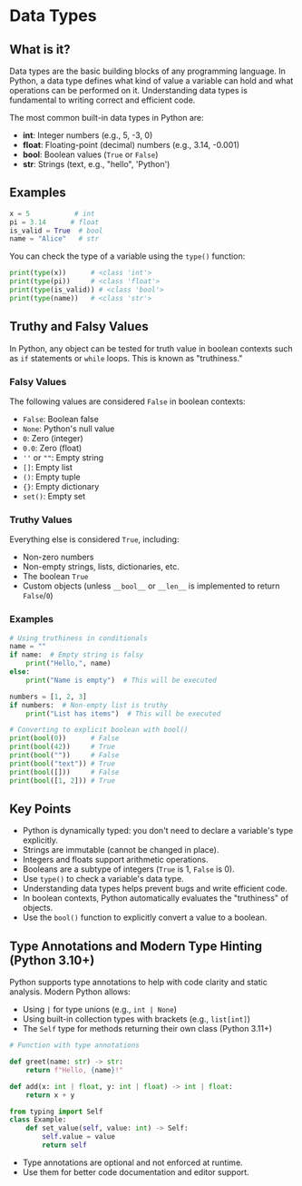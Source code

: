 # Data Types

## What is it?

Data types are the basic building blocks of any programming language. In Python, a data type defines what kind of value a variable can hold and what operations can be performed on it. Understanding data types is fundamental to writing correct and efficient code.

The most common built-in data types in Python are:
- **int**: Integer numbers (e.g., 5, -3, 0)
- **float**: Floating-point (decimal) numbers (e.g., 3.14, -0.001)
- **bool**: Boolean values (`True` or `False`)
- **str**: Strings (text, e.g., "hello", 'Python')

## Examples

```python
x = 5           # int
pi = 3.14      # float
is_valid = True  # bool
name = "Alice"   # str
```

You can check the type of a variable using the `type()` function:

```python
print(type(x))      # <class 'int'>
print(type(pi))     # <class 'float'>
print(type(is_valid)) # <class 'bool'>
print(type(name))   # <class 'str'>
```

## Truthy and Falsy Values

In Python, any object can be tested for truth value in boolean contexts such as `if` statements or `while` loops. This is known as "truthiness."

### Falsy Values

The following values are considered `False` in boolean contexts:
- `False`: Boolean false
- `None`: Python's null value
- `0`: Zero (integer)
- `0.0`: Zero (float)
- `''` or `""`: Empty string
- `[]`: Empty list
- `()`: Empty tuple
- `{}`: Empty dictionary
- `set()`: Empty set

### Truthy Values

Everything else is considered `True`, including:
- Non-zero numbers
- Non-empty strings, lists, dictionaries, etc.
- The boolean `True`
- Custom objects (unless `__bool__` or `__len__` is implemented to return `False`/`0`)

### Examples

```python
# Using truthiness in conditionals
name = ""
if name:  # Empty string is falsy
    print("Hello,", name)
else:
    print("Name is empty")  # This will be executed

numbers = [1, 2, 3]
if numbers:  # Non-empty list is truthy
    print("List has items")  # This will be executed

# Converting to explicit boolean with bool()
print(bool(0))      # False
print(bool(42))     # True
print(bool(""))     # False
print(bool("text")) # True
print(bool([]))     # False
print(bool([1, 2])) # True
```

## Key Points

- Python is dynamically typed: you don't need to declare a variable's type explicitly.
- Strings are immutable (cannot be changed in place).
- Integers and floats support arithmetic operations.
- Booleans are a subtype of integers (`True` is 1, `False` is 0).
- Use `type()` to check a variable's data type.
- Understanding data types helps prevent bugs and write efficient code.
- In boolean contexts, Python automatically evaluates the "truthiness" of objects.
- Use the `bool()` function to explicitly convert a value to a boolean.

## Type Annotations and Modern Type Hinting (Python 3.10+)

Python supports type annotations to help with code clarity and static analysis. Modern Python allows:
- Using `|` for type unions (e.g., `int | None`)
- Using built-in collection types with brackets (e.g., `list[int]`)
- The `Self` type for methods returning their own class (Python 3.11+)

```python
# Function with type annotations

def greet(name: str) -> str:
    return f"Hello, {name}!"

def add(x: int | float, y: int | float) -> int | float:
    return x + y

from typing import Self
class Example:
    def set_value(self, value: int) -> Self:
        self.value = value
        return self
```

- Type annotations are optional and not enforced at runtime.
- Use them for better code documentation and editor support.
